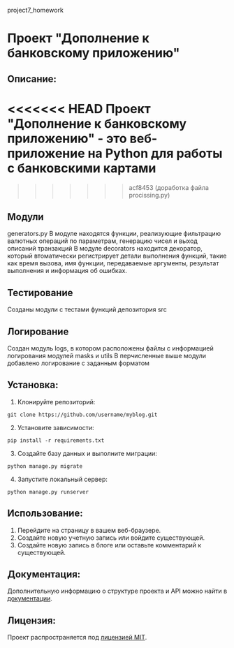 project7_homework
# Проект "Дополнение к банковскому приложению"

## Описание:

<<<<<<< HEAD
Проект "Дополнение к банковскому приложению" -  это веб-приложение на Python для работы с банковскими картами
=======
>>>>>>> acf8453 (доработка файла procissing.py)
## Модули 
generators.py 
В модуле находятся функции, реализующие фильтрацию валютных операций по параметрам, генерацию чисел и выход описаний 
транзакций
В модуле decorators находится декоратор, который втоматически регистрирует детали выполнения функций, такие как время вызова, имя функции, передаваемые аргументы, результат выполнения и информация об ошибках. 

## Тестирование 
Созданы модули с тестами функций депозитория src

## Логирование 
Создан модуль logs, в котором расположены файлы с информацией логирования модулей masks и utils
В перчисленные выше модули добавлено логирование с заданным форматом 

## Установка:

1. Клонируйте репозиторий:
```
git clone https://github.com/username/myblog.git
```

2. Установите зависимости:
```
pip install -r requirements.txt
```

3. Создайте базу данных и выполните миграции:
```
python manage.py migrate
```

4. Запустите локальный сервер:
```
python manage.py runserver
```
## Использование:

1. Перейдите на страницу в вашем веб-браузере.
2. Создайте новую учетную запись или войдите существующей.
3. Создайте новую запись в блоге или оставьте комментарий к существующей.

## Документация:

Дополнительную информацию о структуре проекта и API можно найти в [документации](docs/README.md).

## Лицензия:

Проект распространяется под [лицензией MIT](LICENSE).